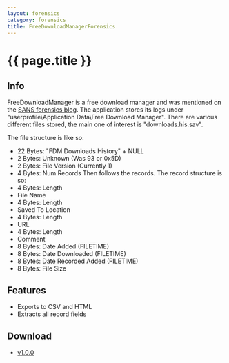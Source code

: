 ```yaml
---
layout: forensics
category: forensics
title: FreeDownloadManagerForensics
---
```


# {{ page.title }} #

## Info ##

FreeDownloadManager is a free download manager and was mentioned on the [SANS forensics blog](https://blogs.sans.org/computer-forensics/2009/12/17/free-download-manager-log-extraction). The application stores its logs under "userprofile\Application Data\Free Download Manager". There are various different files stored, the main one of interest is "downloads.his.sav".

The file structure is like so: 

- 22 Bytes: "FDM Downloads History" + NULL
- 2 Bytes: Unknown (Was 93 or 0x5D)
- 2 Bytes: File Version (Currently 1)
- 4 Bytes: Num Records
Then follows the records. The record structure is so: 
- 4 Bytes: Length
- File Name
- 4 Bytes: Length
- Saved To Location
- 4 Bytes: Length
- URL
- 4 Bytes: Length
- Comment
- 8 Bytes: Date Added (FILETIME)
- 8 Bytes: Date Downloaded (FILETIME)
- 8 Bytes: Date Recorded Added (FILETIME)
- 8 Bytes: File Size
 
## Features ##

- Exports to CSV and HTML
- Extracts all record fields

## Download ##

- [v1.0.0](/downloads/FreeDownloadManagerForensics.v.1.0.0.zip)